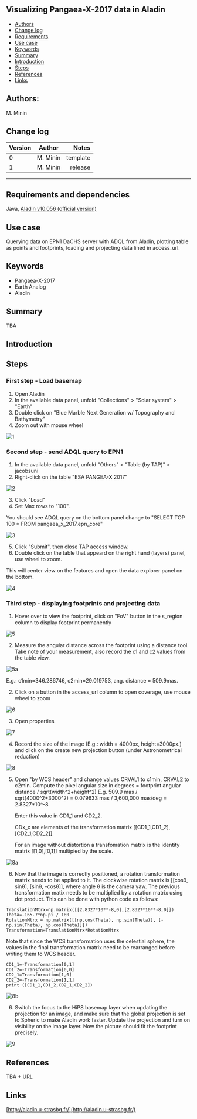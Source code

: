 ## Visualizing Pangaea-X-2017 data in Aladin

* [Authors](#authors)
* [Change log](#change-log)
* [Requirements](#requirements-and-dependencies)
* [Use case](#use-case)
* [Keywords](#keywords)
* [Summary](#summary)
* [Introduction](#introduction)
* [Steps](#steps)
* [References](#references)
* [Links](#links)

## Authors:

M. Minin

## Change log

| Version       | Author        | Notes     |
| ------------- |:-------------:| -----:    |
| 0             | M. Minin      | template  |
| 1             | M. Minin      | release   |

* * *

## Requirements and dependencies
 Java, [Aladin v10.056 (official version)](http://aladin.u-strasbg.fr/java/nph-aladin.pl?frame=downloading)

## Use case
Querying data on EPN1 DaCHS server with ADQL from Aladin, plotting table as points and footprints, loading and projecting data lined in access_url.

## Keywords
* Pangaea-X-2017
* Earth Analog 
* Aladin

## Summary
TBA

## Introduction

## Steps

### First step - Load basemap
1. Open Aladin
2. In the available data panel, unfold "Collections" > "Solar system" > "Earth" 
3. Double click on "Blue Marble Next Generation w/ Topography and Bathymetry"
4. Zoom out with mouse wheel

![1](https://raw.githubusercontent.com/epn-vespa/tutorials/master/Aladin-Earth-Analog/img/1_Aladin_Earth_Analog_small.png)

### Second step - send ADQL query to EPN1
1. In the available data panel, unfold "Others" > "Table (by TAP)" > jacobsuni
2. Right-click on the table "ESA PANGEA-X 2017"

  ![2](https://raw.githubusercontent.com/epn-vespa/tutorials/master/Aladin-Earth-Analog/img/B-2_Aladin_Earth_Analog_small.png)
  
3. Click "Load" 
4. Set Max rows to "100".

  You should see ADQL query on the bottom panel change to "SELECT TOP 100 * FROM pangaea_x_2017.epn_core"
  
  ![3](https://raw.githubusercontent.com/epn-vespa/tutorials/master/Aladin-Earth-Analog/img/B-3_Aladin_Earth_Analog.png)
  
5. Click "Submit", then close TAP access window.
6. Double click on the table that appeard on the right hand (layers) panel, use wheel to zoom.

  This will center view on the features and open the data explorer panel on the bottom.
  
  ![4](https://raw.githubusercontent.com/epn-vespa/tutorials/master/Aladin-Earth-Analog/img/B-4_Aladin_Earth_Analog_small.png)

### Third step - displaying footprints and projecting data

1. Hover over to view the footprint, click on "FoV" button in the s_region column to display footprint permanently

  ![5](https://raw.githubusercontent.com/epn-vespa/tutorials/master/Aladin-Earth-Analog/img/B-5_Aladin_Earth_Analog_small.png)
  
2. Measure the angular distance across the footprint using a distance tool. Take note of your measurement, also record the c1 and c2 values from the table view.

  ![5a](https://raw.githubusercontent.com/epn-vespa/tutorials/master/Aladin-Earth-Analog/img/B-5a_Aladin_Earth_Analog.png)
  
  E.g.: c1min=346.286746, c2min=29.019753, ang. distance = 509.9mas.
  
2. Click on a button in the access_url column to open coverage, use mouse wheel to zoom

  ![6](https://raw.githubusercontent.com/epn-vespa/tutorials/master/Aladin-Earth-Analog/img/6_Aladin_Earth_Analog_small.png)
  
3. Open properties

  ![7](https://raw.githubusercontent.com/epn-vespa/tutorials/master/Aladin-Earth-Analog/img/7_Aladin_Earth_Analog.png)
  

4. Record the size of the image (E.g.: width = 4000px, height=3000px.) and click on the create new projection button (under Astronometrical reduction)

  ![8](https://raw.githubusercontent.com/epn-vespa/tutorials/master/Aladin-Earth-Analog/img/8_Aladin_Earth_Analog.png)
  
5. Open "by WCS header" and change values CRVAL1 to c1min, CRVAL2 to c2min.
   Compute the pixel angular size in degrees = footprint angular distance / sqrt(width^2+height^2)
   E.g. 509.9 mas / sqrt(4000^2+3000^2) = 0.079633 mas / 3,600,000 mas/deg = 2.8327*10^-8
   
   Enter this value in CD1_1 and CD2_2. 

   CDx_x are elements of the transformation matrix [[CD1_1,CD1_2],[CD2_1,CD2_2]]. 
  
   For an image without distortion a transfomation matrix is the identity matrix [[1,0],[0,1]] multipied by the scale. 
   
  ![8a](https://raw.githubusercontent.com/epn-vespa/tutorials/master/Aladin-Earth-Analog/img/B-8a_Aladin_Earth_Analog.png)
   
6. Now that the image is correctly positioned, a rotation transformation matrix needs to be applied to it.
   The clockwise rotation matrix is [[cosθ, sinθ], [sinθ, -cosθ]], where angle θ is the camera yaw.
   The previous transformation matix needs to be multiplied by a rotation matrix using dot product.
   This can be done with python code as follows:
```
TranslationMtrx=np.matrix([[2.8327*10**-8,0],[2.8327*10**-8,0]])
Theta=-165.7*np.pi / 180
RotationMtrx = np.matrix([[np.cos(Theta), np.sin(Theta)], [-np.sin(Theta), np.cos(Theta)]])
Transformation=TranslationMtrx*RotationMtrx
```
Note that since the WCS transformation uses the celestial sphere, the values in the final transformation matrix need to be rearranged before writing them to WCS header.
```
CD1_1=-Transformation[0,1]
CD1_2=-Transformation[0,0]
CD2_1=Transformation[1,0]
CD2_2=-Transformation[1,1]
print ([CD1_1,CD1_2,CD2_1,CD2_2])
```

  ![8b](https://raw.githubusercontent.com/epn-vespa/tutorials/master/Aladin-Earth-Analog/img/B-8b_Aladin_Earth_Analog.png)

6. Switch the focus to the HiPS basemap layer when updating the projection for an image, and make sure that the global projection is set to Spheric to make Aladin work faster. Update the projection and turn on visibility on the image layer.
Now the picture should fit the footprint precisely.

  ![9](https://raw.githubusercontent.com/epn-vespa/tutorials/master/Aladin-Earth-Analog/img/B-9_Aladin_Earth_Analog_small.png)

## References

TBA + URL


## Links
[http://aladin.u-strasbg.fr/](http://aladin.u-strasbg.fr/)
